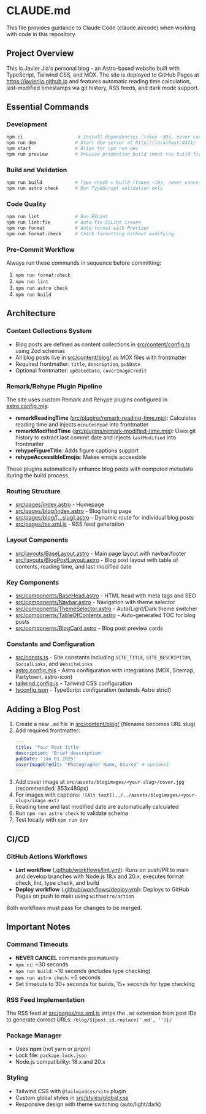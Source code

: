 # CLAUDE.md

This file provides guidance to Claude Code (claude.ai/code) when working with code in this repository.

## Project Overview

This is Javier Jia's personal blog - an Astro-based website built with TypeScript, Tailwind CSS, and MDX. The site is deployed to GitHub Pages at https://javierjia.github.io and features automatic reading time calculation, last-modified timestamps via git history, RSS feeds, and dark mode support.

## Essential Commands

### Development
```bash
npm ci                    # Install dependencies (takes ~30s, never cancel)
npm run dev              # Start dev server at http://localhost:4321/
npm start                # Alias for npm run dev
npm run preview          # Preview production build (must run build first)
```

### Build and Validation
```bash
npm run build            # Type check + build (takes ~10s, never cancel)
npm run astro check      # Run TypeScript validation only
```

### Code Quality
```bash
npm run lint             # Run ESLint
npm run lint:fix         # Auto-fix ESLint issues
npm run format           # Auto-format with Prettier
npm run format:check     # Check formatting without modifying
```

### Pre-Commit Workflow
Always run these commands in sequence before committing:
1. `npm run format:check`
2. `npm run lint`
3. `npm run astro check`
4. `npm run build`

## Architecture

### Content Collections System
- Blog posts are defined as content collections in [src/content/config.ts](src/content/config.ts) using Zod schemas
- All blog posts live in [src/content/blog/](src/content/blog/) as MDX files with frontmatter
- Required frontmatter: `title`, `description`, `pubDate`
- Optional frontmatter: `updatedDate`, `coverImageCredit`

### Remark/Rehype Plugin Pipeline
The site uses custom Remark and Rehype plugins configured in [astro.config.mjs](astro.config.mjs):
- **remarkReadingTime** ([src/plugins/remark-reading-time.mjs](src/plugins/remark-reading-time.mjs)): Calculates reading time and injects `minutesRead` into frontmatter
- **remarkModifiedTime** ([src/plugins/remark-modified-time.mjs](src/plugins/remark-modified-time.mjs)): Uses git history to extract last commit date and injects `lastModified` into frontmatter
- **rehypeFigureTitle**: Adds figure captions support
- **rehypeAccessibleEmojis**: Makes emojis accessible

These plugins automatically enhance blog posts with computed metadata during the build process.

### Routing Structure
- [src/pages/index.astro](src/pages/index.astro) - Homepage
- [src/pages/blog/index.astro](src/pages/blog/index.astro) - Blog listing page
- [src/pages/blog/[...slug].astro](src/pages/blog/[...slug].astro) - Dynamic route for individual blog posts
- [src/pages/rss.xml.js](src/pages/rss.xml.js) - RSS feed generation

### Layout Components
- [src/layouts/BaseLayout.astro](src/layouts/BaseLayout.astro) - Main page layout with navbar/footer
- [src/layouts/BlogPostLayout.astro](src/layouts/BlogPostLayout.astro) - Blog post layout with table of contents, reading time, and last modified date

### Key Components
- [src/components/BaseHead.astro](src/components/BaseHead.astro) - HTML head with meta tags and SEO
- [src/components/Navbar.astro](src/components/Navbar.astro) - Navigation with theme selector
- [src/components/ThemeSelector.astro](src/components/ThemeSelector.astro) - Auto/Light/Dark theme switcher
- [src/components/TableOfContents.astro](src/components/TableOfContents.astro) - Auto-generated TOC for blog posts
- [src/components/BlogCard.astro](src/components/BlogCard.astro) - Blog post preview cards

### Constants and Configuration
- [src/consts.ts](src/consts.ts) - Site constants including `SITE_TITLE`, `SITE_DESCRIPTION`, `SocialLinks`, and `WebsiteLinks`
- [astro.config.mjs](astro.config.mjs) - Astro configuration with integrations (MDX, Sitemap, Partytown, astro-icon)
- [tailwind.config.js](tailwind.config.js) - Tailwind CSS configuration
- [tsconfig.json](tsconfig.json) - TypeScript configuration (extends Astro strict)

## Adding a Blog Post

1. Create a new `.md` file in [src/content/blog/](src/content/blog/) (filename becomes URL slug)
2. Add required frontmatter:
   ```yaml
   ---
   title: 'Your Post Title'
   description: 'Brief description'
   pubDate: 'Jan 01 2025'
   coverImageCredit: 'Photographer Name, Source' # optional
   ---
   ```
3. Add cover image at `src/assets/blogimages/<your-slug>/cover.jpg` (recommended: 853x480px)
4. For images with captions: `![Alt text](../../assets/blogimages/<your-slug>/image.ext)`
5. Reading time and last modified date are automatically calculated
6. Run `npm run astro check` to validate schema
7. Test locally with `npm run dev`

## CI/CD

### GitHub Actions Workflows
- **Lint workflow** ([.github/workflows/lint.yml](.github/workflows/lint.yml)): Runs on push/PR to main and develop branches with Node.js 18.x and 20.x, executes format check, lint, type check, and build
- **Deploy workflow** ([.github/workflows/deploy.yml](.github/workflows/deploy.yml)): Deploys to GitHub Pages on push to main using `withastro/action`

Both workflows must pass for changes to be merged.

## Important Notes

### Command Timeouts
- **NEVER CANCEL** commands prematurely
- `npm ci`: ~30 seconds
- `npm run build`: ~10 seconds (includes type checking)
- `npm run astro check`: ~5 seconds
- Set timeouts to 30+ seconds for builds, 15+ seconds for type checking

### RSS Feed Implementation
The RSS feed at [src/pages/rss.xml.js](src/pages/rss.xml.js) strips the `.md` extension from post IDs to generate correct URLs: `/blog/${post.id.replace('.md', '')}/`

### Package Manager
- Uses **npm** (not yarn or pnpm)
- Lock file: `package-lock.json`
- Node.js compatibility: 18.x and 20.x

### Styling
- Tailwind CSS with `@tailwindcss/vite` plugin
- Custom global styles in [src/styles/global.css](src/styles/global.css)
- Responsive design with theme switching (auto/light/dark)
